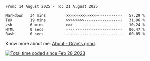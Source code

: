 <!--START_SECTION:waka-->

```txt
From: 14 August 2025 - To: 21 August 2025

Markdown   34 mins         >>>>>>>>>>>>>>-----------   57.29 %
TeX        19 mins         >>>>>>>>-----------------   31.96 %
zsh        6 mins          >>>----------------------   10.24 %
HTML       0 secs          -------------------------   00.47 %
Bash       0 secs          -------------------------   00.05 %
```

<!--END_SECTION:waka-->

<!-- [![grayxu's github stats](https://github-readme-stats.vercel.app/api?username=grayxu&count_private=true&show_icons=true)](https://github.com/grayxu) -->

Know more about me: [About - Gray's grind](https://www.grayxu.cn/).
<p align="left">
  <a href="https://wakatime.com/@c69eb31e-43a1-463f-8968-c3449e386f57"><img src="https://wakatime.com/badge/user/c69eb31e-43a1-463f-8968-c3449e386f57.svg" title="Total time coded since Feb 28 2023" /></a>
</p>

